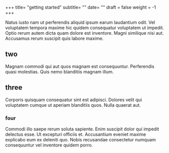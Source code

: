 +++
title= "getting started" 
subtitle= ""
date= ""
draft = false
weight = -1
+++

Natus iusto nam ut perferendis aliquid ipsum earum laudantium odit. Vel voluptatem tempora maxime hic quidem consequatur voluptatem ut impedit. Optio rerum autem dicta quam dolore est inventore. Magni similique nisi aut. Accusamus rerum suscipit quis labore maxime.
 
## two

Magnam commodi qui aut quos magnam est consequuntur. Perferendis quasi molestias. Quis nemo blanditiis magnam illum.

## three 

Corporis quisquam consequatur sint est adipisci. Dolores velit qui voluptatem cumque ut aperiam blanditiis quos. Nulla quaerat aut.

### four

Commodi illo saepe rerum soluta sapiente. Enim suscipit dolor qui impedit delectus esse. Ut excepturi officiis et. Accusantium eveniet maxime explicabo eum ex deleniti quo. Nobis recusandae consectetur numquam consequuntur vel inventore quidem porro.